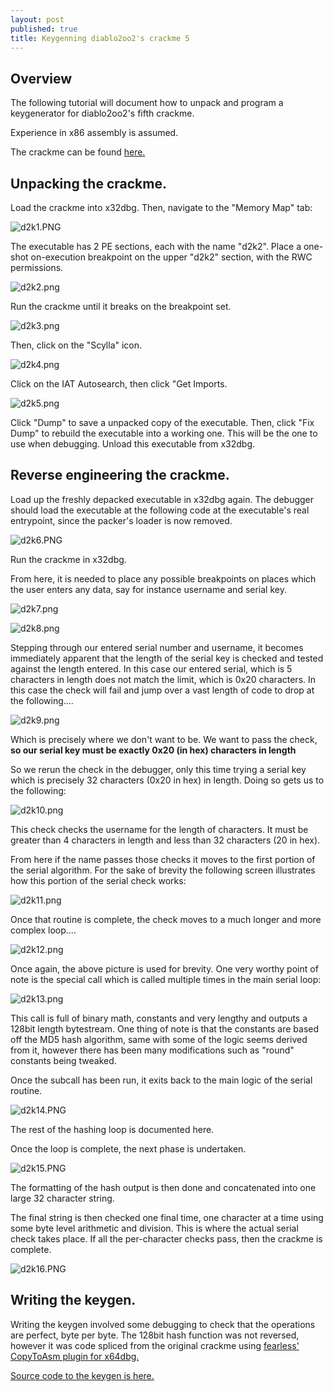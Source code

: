 ```yaml
---
layout: post
published: true
title: Keygenning diablo2oo2's crackme 5
---
```

## Overview

The following tutorial will document how to unpack and program a keygenerator for diablo2oo2's
fifth crackme.

Experience in x86 assembly is assumed.

The crackme can be found [here.](https://github.com/mudlord/crackme_solutions/blob/master/crackmes/d2k2_crackme5.zip)

## Unpacking the crackme.

Load the crackme into x32dbg. Then, navigate to the "Memory Map" tab:

![d2k1.PNG]({{site.baseurl}}/images/crackme5/d2k1.PNG)

The executable has 2 PE sections, each with the name "d2k2".
Place a one-shot on-execution breakpoint on the upper "d2k2" section,
with the RWC permissions.

![d2k2.png]({{site.baseurl}}/images/crackme5/d2k2.png)

Run the crackme until it breaks on the breakpoint set.

![d2k3.png]({{site.baseurl}}/images/crackme5/d2k3.png)

Then, click on the "Scylla" icon.

![d2k4.png]({{site.baseurl}}/images/crackme5/d2k4.png)

Click on the IAT Autosearch, then click "Get Imports.

![d2k5.png]({{site.baseurl}}/images/crackme5/d2k5.png)

Click "Dump" to save a unpacked copy of the executable.
Then, click "Fix Dump" to rebuild the executable into a working one.
This will be the one to use when debugging.
Unload this executable from x32dbg.


## Reverse engineering the crackme.

Load up the freshly depacked executable in x32dbg again. 
The debugger should load the executable at the following code at the executable's real entrypoint, since the packer's loader is now removed.

![d2k6.PNG]({{site.baseurl}}/images/crackme5/d2k6.PNG)

Run the crackme in x32dbg.

From here, it is needed to place any possible breakpoints on places which the user enters any
data, say for instance username and serial key. 

![d2k7.png]({{site.baseurl}}/images/crackme5/d2k7.png)

![d2k8.png]({{site.baseurl}}/images/crackme5/d2k8.png)

Stepping through our entered serial number and username, it becomes immediately apparent that the length of the serial key is checked and tested against the length entered. In this case our entered serial, which is 5 characters in length does not match the limit, which is 0x20 characters.
In this case the check will fail and jump over a vast length of code to drop at the following....

![d2k9.png]({{site.baseurl}}/images/crackme5/d2k9.png)

Which is precisely where we don't want to be. We want to pass the check, **so our serial key must be exactly 0x20 (in hex) characters in length**

So we rerun the check in the debugger, only this time trying a serial key which is precisely 32 characters (0x20 in hex) in length. Doing so gets us to the following:

![d2k10.png]({{site.baseurl}}/images/crackme5/d2k10.png)

This check checks the username for the length of characters. It must be greater than 4 characters in length and less than 32 characters (20 in hex).

From here if the name passes those checks it moves to the first portion of the serial algorithm.
For the sake of brevity the following screen illustrates how this portion of the serial check works:

![d2k11.png]({{site.baseurl}}/images/crackme5/d2k11.png)

Once that routine is complete, the check moves to a much longer and more complex loop....

![d2k12.png]({{site.baseurl}}/images/crackme5/d2k12.png)

Once again, the above picture is used for brevity. One very worthy point of note is the special call which is called multiple times in the main serial loop:

![d2k13.png]({{site.baseurl}}/images/crackme5/d2k13.png)

This call is full of binary math, constants and very lengthy and outputs a 128bit length bytestream. One thing of note is that the constants are based off the MD5 hash algorithm, same with some of the logic seems derived from it, however there has been many modifications such as "round" constants being tweaked.

Once the subcall has been run, it exits back to the main logic of the serial routine.

![d2k14.PNG]({{site.baseurl}}/images/crackme5/d2k14.PNG)

The rest of the hashing loop is documented here.

Once the loop is complete, the next phase is undertaken.

![d2k15.PNG]({{site.baseurl}}/images/crackme5/d2k15.PNG)

The formatting of the hash output is then done and concatenated into one large 32 character string.

The final string is then checked one final time, one character at a time using some byte level arithmetic and division. This is where the actual serial check takes place. If all the per-character checks pass, then the crackme is complete.

![d2k16.PNG]({{site.baseurl}}/images/crackme5/d2k16.PNG)

## Writing the keygen.

Writing the keygen involved some debugging to check that the operations are perfect, byte per byte. The 128bit hash function was not reversed, however it was code spliced from the original crackme using [fearless' CopyToAsm plugin for x64dbg.](https://github.com/mrfearless/CopyToAsm-Plugin-x86)

[Source code to the keygen is here.](https://github.com/mudlord/crackme_solutions/blob/master/keygenned/algo/d2k2_crackme05.c)